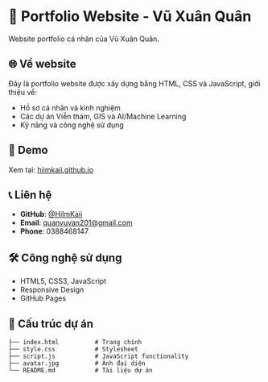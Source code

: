 # 🚀 Portfolio Website - Vũ Xuân Quân

Website portfolio cá nhân của Vũ Xuân Quân.

## 🌐 Về website

Đây là portfolio website được xây dựng bằng HTML, CSS và JavaScript, giới thiệu về:
- Hồ sơ cá nhân và kinh nghiệm
- Các dự án Viễn thám, GIS và AI/Machine Learning
- Kỹ năng và công nghệ sử dụng

## 🌟 Demo

Xem tại: [hiimkaii.github.io](https://hiimkaii.github.io)

## 📞 Liên hệ

- **GitHub**: [@HiImKaii](https://github.com/HiImKaii)
- **Email**: quanvuvan201@gmail.com
- **Phone**: 0388468147

## 🛠️ Công nghệ sử dụng

- HTML5, CSS3, JavaScript
- Responsive Design
- GitHub Pages

## 📁 Cấu trúc dự án

```
├── index.html          # Trang chính
├── style.css           # Stylesheet
├── script.js           # JavaScript functionality
├── avatar.jpg          # Ảnh đại diện
└── README.md           # Tài liệu dự án
```